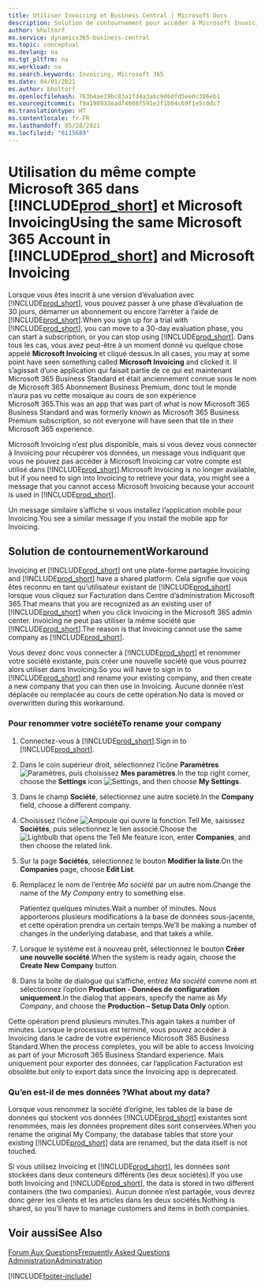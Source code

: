```yaml
---
title: Utiliser Invoicing et Business Central | Microsoft Docs
description: Solution de contournement pour accéder à Microsoft Invoicing lorsque vous vous êtes inscrit à Dynamics 365 Business Central.
author: bholtorf
ms.service: dynamics365-business-central
ms.topic: conceptual
ms.devlang: na
ms.tgt_pltfrm: na
ms.workload: na
ms.search.keywords: Invoicing, Microsoft 365
ms.date: 04/01/2021
ms.author: bholtorf
ms.openlocfilehash: 763b4ae19bc83a1fd4a3abc9d6dfd5ee0c386eb1
ms.sourcegitcommit: f9a190933eadf4608f591e2f1b04c69f1e5c0dc7
ms.translationtype: HT
ms.contentlocale: fr-FR
ms.lasthandoff: 05/28/2021
ms.locfileid: "6115689"
---
```

# <a name="using-the-same-microsoft-365-account-in-prod_short-and-microsoft-invoicing"></a><span data-ttu-id="4315f-103">Utilisation du même compte Microsoft 365 dans [!INCLUDE[prod_short](includes/prod_long.md)] et Microsoft Invoicing</span><span class="sxs-lookup"><span data-stu-id="4315f-103">Using the same Microsoft 365 Account in [!INCLUDE[prod_short](includes/prod_long.md)] and Microsoft Invoicing</span></span>
<span data-ttu-id="4315f-104">Lorsque vous êtes inscrit à une version d’évaluation avec [!INCLUDE[prod_short](includes/prod_short.md)], vous pouvez passer à une phase d’évaluation de 30 jours, démarrer un abonnement ou encore l’arrêter à l’aide de [!INCLUDE[prod_short](includes/prod_short.md)].</span><span class="sxs-lookup"><span data-stu-id="4315f-104">When you sign up for a trial with [!INCLUDE[prod_short](includes/prod_short.md)], you can move to a 30-day evaluation phase, you can start a subscription, or you can stop using [!INCLUDE[prod_short](includes/prod_short.md)].</span></span> <span data-ttu-id="4315f-105">Dans tous les cas, vous avez peut-être à un moment donné vu quelque chose appelé **Microsoft Invoicing** et cliqué dessus.</span><span class="sxs-lookup"><span data-stu-id="4315f-105">In all cases, you may at some point have seen something called **Microsoft Invoicing** and clicked it.</span></span> <span data-ttu-id="4315f-106">Il s’agissait d’une application qui faisait partie de ce qui est maintenant Microsoft 365 Business Standard et était anciennement connue sous le nom de Microsoft 365 Abonnement Business Premium, donc tout le monde n’aura pas vu cette mosaïque au cours de son expérience Microsoft 365.</span><span class="sxs-lookup"><span data-stu-id="4315f-106">This was an app that was part of what is now Microsoft 365 Business Standard and was formerly known as Microsoft 365 Business Premium subscription, so not everyone will have seen that tile in their Microsoft 365 experience.</span></span>  

<span data-ttu-id="4315f-107">Microsoft Invoicing n’est plus disponible, mais si vous devez vous connecter à Invoicing pour récupérer vos données, un message vous indiquant que vous ne pouvez pas accéder à Microsoft Invoicing car votre compte est utilisé dans [!INCLUDE[prod_short](includes/prod_short.md)].</span><span class="sxs-lookup"><span data-stu-id="4315f-107">Microsoft Invoicing is no longer available, but if you need to sign into Invoicing to retrieve your data, you might see a message that you cannot access Microsoft Invoicing because your account is used in [!INCLUDE[prod_short](includes/prod_short.md)].</span></span>  

<span data-ttu-id="4315f-108">Un message similaire s’affiche si vous installez l’application mobile pour Invoicing.</span><span class="sxs-lookup"><span data-stu-id="4315f-108">You see a similar message if you install the mobile app for Invoicing.</span></span>  

## <a name="workaround"></a><span data-ttu-id="4315f-109">Solution de contournement</span><span class="sxs-lookup"><span data-stu-id="4315f-109">Workaround</span></span>
<span data-ttu-id="4315f-110">Invoicing et [!INCLUDE[prod_short](includes/prod_short.md)] ont une plate-forme partagée.</span><span class="sxs-lookup"><span data-stu-id="4315f-110">Invoicing and [!INCLUDE[prod_short](includes/prod_short.md)] have a shared platform.</span></span> <span data-ttu-id="4315f-111">Cela signifie que vous êtes reconnu en tant qu’utilisateur existant de [!INCLUDE[prod_short](includes/prod_short.md)] lorsque vous cliquez sur Facturation dans Centre d’administration Microsoft 365.</span><span class="sxs-lookup"><span data-stu-id="4315f-111">That means that you are recognized as an existing user of [!INCLUDE[prod_short](includes/prod_short.md)] when you click Invoicing in the Microsoft 365 admin center.</span></span> <span data-ttu-id="4315f-112">Invoicing ne peut pas utiliser la même société que [!INCLUDE[prod_short](includes/prod_short.md)].</span><span class="sxs-lookup"><span data-stu-id="4315f-112">The reason is that Invoicing cannot use the same company as [!INCLUDE[prod_short](includes/prod_short.md)].</span></span>  

<span data-ttu-id="4315f-113">Vous devez donc vous connecter à [!INCLUDE[prod_short](includes/prod_short.md)] et renommer votre société existante, puis créer une nouvelle société que vous pourrez alors utiliser dans Invoicing.</span><span class="sxs-lookup"><span data-stu-id="4315f-113">So you will have to sign in to [!INCLUDE[prod_short](includes/prod_short.md)] and rename your existing company, and then create a new company that you can then use in Invoicing.</span></span> <span data-ttu-id="4315f-114">Aucune donnée n’est déplacée ou remplacée au cours de cette opération.</span><span class="sxs-lookup"><span data-stu-id="4315f-114">No data is moved or overwritten during this workaround.</span></span>

### <a name="to-rename-your-company"></a><span data-ttu-id="4315f-115">Pour renommer votre société</span><span class="sxs-lookup"><span data-stu-id="4315f-115">To rename your company</span></span>
1. <span data-ttu-id="4315f-116">Connectez-vous à [!INCLUDE[prod_short](includes/prod_short.md)].</span><span class="sxs-lookup"><span data-stu-id="4315f-116">Sign in to [!INCLUDE[prod_short](includes/prod_short.md)].</span></span>
2. <span data-ttu-id="4315f-117">Dans le coin supérieur droit, sélectionnez l’icône **Paramètres** ![Paramètres](media/ui-experience/settings_icon_small.png "Icône Paramètres du tableau de bord"), puis choisissez **Mes paramètres**.</span><span class="sxs-lookup"><span data-stu-id="4315f-117">In the top right corner, choose the **Settings** icon ![Settings](media/ui-experience/settings_icon_small.png "Settings icon for role center"), and then choose **My Settings**.</span></span>
3. <span data-ttu-id="4315f-118">Dans le champ **Société**, sélectionnez une autre société.</span><span class="sxs-lookup"><span data-stu-id="4315f-118">In the **Company** field, choose a different company.</span></span>
4. <span data-ttu-id="4315f-119">Choisissez l’icône ![Ampoule qui ouvre la fonction Tell Me](media/ui-search/search_small.png "Dites-moi ce que vous voulez faire"), saisissez **Sociétés**, puis sélectionnez le lien associé.</span><span class="sxs-lookup"><span data-stu-id="4315f-119">Choose the ![Lightbulb that opens the Tell Me feature](media/ui-search/search_small.png "Tell me what you want to do") icon, enter **Companies**, and then choose the related link.</span></span>  
5. <span data-ttu-id="4315f-120">Sur la page **Sociétés**, sélectionnez le bouton **Modifier la liste**.</span><span class="sxs-lookup"><span data-stu-id="4315f-120">On the **Companies** page, choose **Edit List**.</span></span>  
6. <span data-ttu-id="4315f-121">Remplacez le nom de l’entrée *Ma société* par un autre nom.</span><span class="sxs-lookup"><span data-stu-id="4315f-121">Change the name of the *My Company* entry to something else.</span></span>  

    <span data-ttu-id="4315f-122">Patientez quelques minutes.</span><span class="sxs-lookup"><span data-stu-id="4315f-122">Wait a number of minutes.</span></span> <span data-ttu-id="4315f-123">Nous apporterons plusieurs modifications à la base de données sous-jacente, et cette opération prendra un certain temps.</span><span class="sxs-lookup"><span data-stu-id="4315f-123">We’ll be making a number of changes in the underlying database, and that takes a while.</span></span>
7.  <span data-ttu-id="4315f-124">Lorsque le système est à nouveau prêt, sélectionnez le bouton **Créer une nouvelle société**.</span><span class="sxs-lookup"><span data-stu-id="4315f-124">When the system is ready again, choose the **Create New Company** button.</span></span>  
8.  <span data-ttu-id="4315f-125">Dans la boîte de dialogue qui s’affiche, entrez *Ma société* comme nom et sélectionnez l’option **Production - Données de configuration uniquement**.</span><span class="sxs-lookup"><span data-stu-id="4315f-125">In the dialog that appears, specify the name as *My Company*, and choose the **Production – Setup Data Only** option.</span></span>  

<span data-ttu-id="4315f-126">Cette opération prend plusieurs minutes.</span><span class="sxs-lookup"><span data-stu-id="4315f-126">This again takes a number of minutes.</span></span> <span data-ttu-id="4315f-127">Lorsque le processus est terminé, vous pouvez accéder à Invoicing dans le cadre de votre expérience Microsoft 365 Business Standard.</span><span class="sxs-lookup"><span data-stu-id="4315f-127">When the process completes, you will be able to access Invoicing as part of your Microsoft 365 Business Standard experience.</span></span> <span data-ttu-id="4315f-128">Mais uniquement pour exporter des données, car l’application Facturation est obsolète.</span><span class="sxs-lookup"><span data-stu-id="4315f-128">but only to export data since the Invoicing app is deprecated.</span></span>  

### <a name="what-about-my-data"></a><span data-ttu-id="4315f-129">Qu’en est-il de mes données ?</span><span class="sxs-lookup"><span data-stu-id="4315f-129">What about my data?</span></span>
<span data-ttu-id="4315f-130">Lorsque vous renommez la société d’origine, les tables de la base de données qui stockent vos données [!INCLUDE[prod_short](includes/prod_short.md)] existantes sont renommées, mais les données proprement dites sont conservées.</span><span class="sxs-lookup"><span data-stu-id="4315f-130">When you rename the original My Company, the database tables that store your existing [!INCLUDE[prod_short](includes/prod_short.md)] data are renamed, but the data itself is not touched.</span></span>  

<span data-ttu-id="4315f-131">Si vous utilisez Invoicing et [!INCLUDE[prod_short](includes/prod_short.md)], les données sont stockées dans deux conteneurs différents (les deux sociétés).</span><span class="sxs-lookup"><span data-stu-id="4315f-131">If you use both Invoicing and [!INCLUDE[prod_short](includes/prod_short.md)], the data is stored in two different containers (the two companies).</span></span> <span data-ttu-id="4315f-132">Aucun donnée n’est partagée, vous devrez donc gérer les clients et les articles dans les deux sociétés.</span><span class="sxs-lookup"><span data-stu-id="4315f-132">Nothing is shared, so you'll have to manage customers and items in both companies.</span></span>  

## <a name="see-also"></a><span data-ttu-id="4315f-133">Voir aussi</span><span class="sxs-lookup"><span data-stu-id="4315f-133">See Also</span></span>
[<span data-ttu-id="4315f-134">Forum Aux Questions</span><span class="sxs-lookup"><span data-stu-id="4315f-134">Frequently Asked Questions</span></span>](across-faq.yml)  
[<span data-ttu-id="4315f-135">Administration</span><span class="sxs-lookup"><span data-stu-id="4315f-135">Administration</span></span>](admin-setup-and-administration.md)  


[!INCLUDE[footer-include](includes/footer-banner.md)]